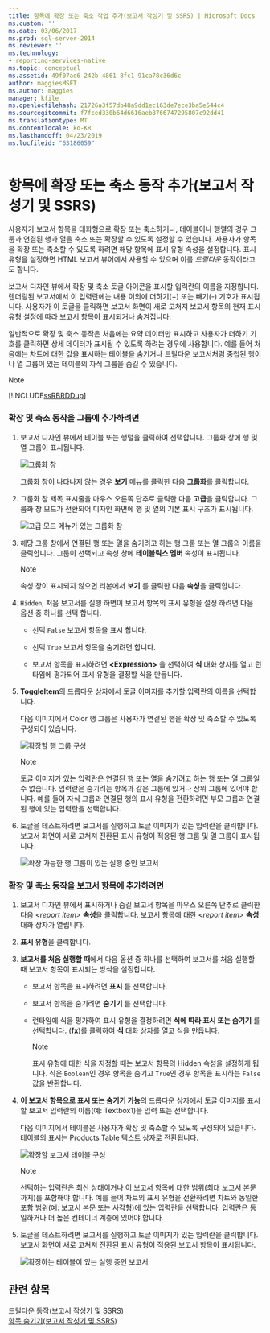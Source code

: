 ```yaml
---
title: 항목에 확장 또는 축소 작업 추가(보고서 작성기 및 SSRS) | Microsoft Docs
ms.custom: ''
ms.date: 03/06/2017
ms.prod: sql-server-2014
ms.reviewer: ''
ms.technology:
- reporting-services-native
ms.topic: conceptual
ms.assetid: 49f07ad6-242b-4861-8fc1-91ca78c36d6c
author: maggiesMSFT
ms.author: maggies
manager: kfile
ms.openlocfilehash: 21726a3f57db48a9dd1ec163de7ece3ba5e544c4
ms.sourcegitcommit: f7fced330b64d6616aeb8766747295807c92dd41
ms.translationtype: MT
ms.contentlocale: ko-KR
ms.lasthandoff: 04/23/2019
ms.locfileid: "63186059"
---
```

# <a name="add-an-expand-or-collapse-action-to-an-item-report-builder-and-ssrs"></a>항목에 확장 또는 축소 동작 추가(보고서 작성기 및 SSRS)
  사용자가 보고서 항목을 대화형으로 확장 또는 축소하거나, 테이블이나 행렬의 경우 그룹과 연결된 행과 열을 축소 또는 확장할 수 있도록 설정할 수 있습니다. 사용자가 항목을 확장 또는 축소할 수 있도록 하려면 해당 항목에 표시 유형 속성을 설정합니다. 표시 유형을 설정하면 HTML 보고서 뷰어에서 사용할 수 있으며 이를 *드릴다운* 동작이라고도 합니다.  
  
 보고서 디자인 뷰에서 확장 및 축소 토글 아이콘을 표시할 입력란의 이름을 지정합니다. 렌더링된 보고서에서 이 입력란에는 내용 이외에 더하기(+) 또는 빼기(-) 기호가 표시됩니다. 사용자가 이 토글을 클릭하면 보고서 화면이 새로 고쳐져 보고서 항목의 현재 표시 유형 설정에 따라 보고서 항목이 표시되거나 숨겨집니다.  
  
 일반적으로 확장 및 축소 동작은 처음에는 요약 데이터만 표시하고 사용자가 더하기 기호를 클릭하면 상세 데이터가 표시될 수 있도록 하려는 경우에 사용합니다. 예를 들어 처음에는 차트에 대한 값을 표시하는 테이블을 숨기거나 드릴다운 보고서처럼 중첩된 행이나 열 그룹이 있는 테이블의 자식 그룹을 숨길 수 있습니다.  
  
> [!NOTE]  
>  [!INCLUDE[ssRBRDDup](../../includes/ssrbrddup-md.md)]  
  
### <a name="to-add-expand-and-collapse-action-to-a-group"></a>확장 및 축소 동작을 그룹에 추가하려면  
  
1.  보고서 디자인 뷰에서 테이블 또는 행렬을 클릭하여 선택합니다. 그룹화 창에 행 및 열 그룹이 표시됩니다.  
  
     ![그룹화 창](../media/groupingpane.png "그룹화 창")  
  
     그룹화 창이 나타나지 않는 경우 **보기** 메뉴를 클릭한 다음 **그룹화**를 클릭합니다.  
  
2.  그룹화 창 제목 표시줄을 마우스 오른쪽 단추로 클릭한 다음 **고급**을 클릭합니다. 그룹화 창 모드가 전환되어 디자인 화면에 행 및 열의 기본 표시 구조가 표시됩니다.  
  
     ![고급 모드 메뉴가 있는 그룹화 창](../media/groupingpane-advancedmode.png "고급 모드 메뉴가 있는 그룹화 창")  
  
3.  해당 그룹 창에서 연결된 행 또는 열을 숨기려고 하는 행 그룹 또는 열 그룹의 이름을 클릭합니다. 그룹이 선택되고 속성 창에 **테이블릭스 멤버** 속성이 표시됩니다.  
  
    > [!NOTE]  
    >  속성 창이 표시되지 않으면 리본에서 **보기** 를 클릭한 다음 **속성**을 클릭합니다.  
  
4.  `Hidden`, 처음 보고서를 실행 하면이 보고서 항목의 표시 유형을 설정 하려면 다음 옵션 중 하나를 선택 합니다.  
  
    -   선택 `False` 보고서 항목을 표시 합니다.  
  
    -   선택 `True` 보고서 항목을 숨기려면 합니다.  
  
    -   보고서 항목을 표시하려면 **\<Expression>** 을 선택하여 **식** 대화 상자를 열고 런타임에 평가되어 표시 유형을 결정할 식을 만듭니다.  
  
5.  **ToggleItem**의 드롭다운 상자에서 토글 이미지를 추가할 입력란의 이름을 선택합니다.  
  
     다음 이미지에서 Color 행 그룹은 사용자가 연결된 행을 확장 및 축소할 수 있도록 구성되어 있습니다.  
  
     ![확장할 행 그룹 구성](../media/expandcollapse-confighiddentoggleitemwithnumbers.png "확장할 행 그룹 구성")  
  
    > [!NOTE]  
    >  토글 이미지가 있는 입력란은 연결된 행 또는 열을 숨기려고 하는 행 또는 열 그룹일 수 없습니다. 입력란은 숨기려는 항목과 같은 그룹에 있거나 상위 그룹에 있어야 합니다. 예를 들어 자식 그룹과 연결된 행의 표시 유형을 전환하려면 부모 그룹과 연결된 행에 있는 입력란을 선택합니다.  
  
6.  토글을 테스트하려면 보고서를 실행하고 토글 이미지가 있는 입력란을 클릭합니다. 보고서 화면이 새로 고쳐져 전환된 표시 유형이 적용된 행 그룹 및 열 그룹이 표시됩니다.  
  
     ![확장 가능한 행 그룹이 있는 실행 중인 보고서](../media/expandcollapse-runreport-rowgroup.png "확장 가능한 행 그룹이 있는 실행 중인 보고서")  
  
### <a name="to-add-expand-and-collapse-action-to-a-report-item"></a>확장 및 축소 동작을 보고서 항목에 추가하려면  
  
1.  보고서 디자인 뷰에서 표시하거나 숨길 보고서 항목을 마우스 오른쪽 단추로 클릭한 다음 *\<report item>* **속성**을 클릭합니다. 보고서 항목에 대한 *\<report item>* **속성** 대화 상자가 열립니다.  
  
2.  **표시 유형**을 클릭합니다.  
  
3.  **보고서를 처음 실행할 때**에서 다음 옵션 중 하나를 선택하여 보고서를 처음 실행할 때 보고서 항목이 표시되는 방식을 설정합니다.  
  
    -   보고서 항목을 표시하려면 **표시** 를 선택합니다.  
  
    -   보고서 항목을 숨기려면 **숨기기** 를 선택합니다.  
  
    -   런타임에 식을 평가하여 표시 유형을 결정하려면 **식에 따라 표시 또는 숨기기** 를 선택합니다. (**fx**)를 클릭하여 **식** 대화 상자를 열고 식을 만듭니다.  
  
        > [!NOTE]  
        >  표시 유형에 대한 식을 지정할 때는 보고서 항목의 Hidden 속성을 설정하게 됩니다. 식은 `Boolean`인 경우 항목을 숨기고 `True`인 경우 항목을 표시하는 `False` 값을 반환합니다.  
  
4.  **이 보고서 항목으로 표시 또는 숨기기 가능**의 드롭다운 상자에서 토글 이미지를 표시할 보고서 입력란의 이름(예: Textbox1)을 입력 또는 선택합니다.  
  
     다음 이미지에서 테이블은 사용자가 확장 및 축소할 수 있도록 구성되어 있습니다. 테이블의 표시는 Products Table 텍스트 상자로 전환됩니다.  
  
     ![확장할 보고서 테이블 구성](../media/expandcollapse-reporttable.png "확장할 보고서 테이블 구성")  
  
    > [!NOTE]  
    >  선택하는 입력란은 최신 상태이거나 이 보고서 항목에 대한 범위(최대 보고서 본문까지)를 포함해야 합니다. 예를 들어 차트의 표시 유형을 전환하려면 차트와 동일한 포함 범위(예: 보고서 본문 또는 사각형)에 있는 입력란을 선택합니다. 입력란은 동일하거나 더 높은 컨테이너 계층에 있어야 합니다.  
  
5.  토글을 테스트하려면 보고서를 실행하고 토글 이미지가 있는 입력란을 클릭합니다. 보고서 화면이 새로 고쳐져 전환된 표시 유형이 적용된 보고서 항목이 표시됩니다.  
  
     ![확장하는 테이블이 있는 실행 중인 보고서](../media/expandcollapse-runreport-reporttable.png "확장하는 테이블이 있는 실행 중인 보고서")  
  
## <a name="see-also"></a>관련 항목  
 [드릴다운 동작&#40;보고서 작성기 및 SSRS&#41;](drilldown-action-report-builder-and-ssrs.md)   
 [항목 숨기기&#40;보고서 작성기 및 SSRS&#41;](../report-builder/hide-an-item-report-builder-and-ssrs.md)  
  
  
